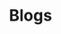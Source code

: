 ---
title: "Blogs"
# description: "My Blogs"
slug: "Blogs"
image: "blogs-img.jpg"
style:
    background: "#2a9d8f"
    color: "#fff"
---